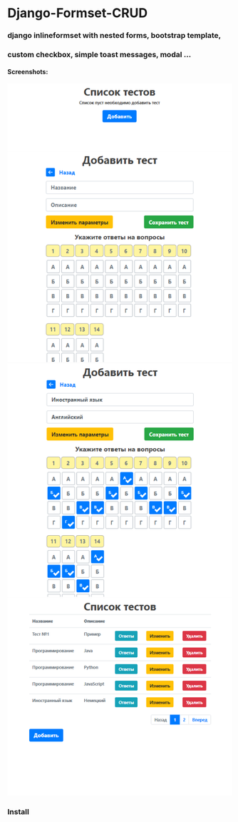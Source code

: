 # Django-Formset-CRUD
### django inlineformset with nested forms, bootstrap template, 
### custom checkbox, simple toast messages, modal ...

#### Screenshots:
![Image alt](https://github.com/bulgakov-hub/Django-Formset-CRUD/blob/master/image/2020-10-19_16-29-40.png) ![Image alt](https://github.com/bulgakov-hub/Django-Formset-CRUD/blob/master/image/2020-10-19_16-31-05.png)
![Image alt](https://github.com/bulgakov-hub/Django-Formset-CRUD/blob/master/image/2020-10-19_16-32-34.png) ![Image alt](https://github.com/bulgakov-hub/Django-Formset-CRUD/blob/master/image/2020-10-19_16-40-03.png)

### Install
